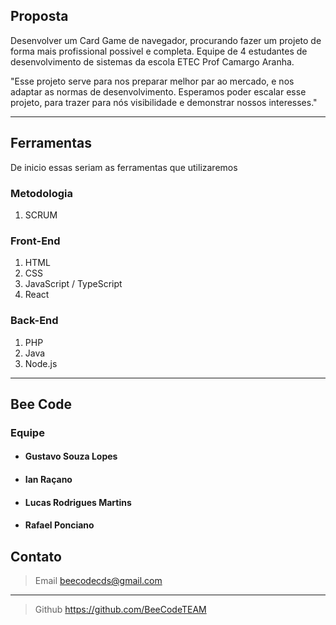 ## Proposta
 Desenvolver um Card Game de navegador, procurando 
 fazer um projeto de forma mais profissional possivel e completa. Equipe de 4 estudantes de desenvolvimento
 de sistemas da escola ETEC Prof Camargo Aranha. 

  "Esse projeto serve para nos preparar melhor par ao mercado, e nos adaptar as normas de desenvolvimento.
  Esperamos poder escalar esse projeto, para trazer para nós visibilidade e demonstrar nossos interesses."

---
## Ferramentas
De inicio essas seriam as ferramentas que utilizaremos
### Metodologia
1. SCRUM
### Front-End
1. HTML
2. CSS
3. JavaScript / TypeScript
4. React

### Back-End
1. PHP
2. Java
3. Node.js 

---
## Bee Code 

### Equipe

- #### Gustavo Souza Lopes
- #### Ian Raçano
- #### Lucas Rodrigues Martins
- #### Rafael Ponciano 
## Contato

> Email
>beecodecds@gmail.com
>
---

> Github
> https://github.com/BeeCodeTEAM


